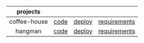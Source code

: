 |   projects	|  	|  	|  	|
|:----------:|:----------:	|:------:	|:------:	|
|   coffee-house |   [code](https://github.com/inalitvinka/projects/tree/coffee-house)  	|   [deploy](https://inalitvinka.github.io/projects/coffee-house/)   	|[requirements](https://github.com/rolling-scopes-school/tasks/blob/master/tasks/coffee-house/coffee-house.md)   	|
|hangman|[code](https://github.com/inalitvinka/projects/tree/hangman/hangman)	|[deploy](https://inalitvinka.github.io/projects/hangman/)	|[requirements](https://github.com/rolling-scopes-school/tasks/tree/master/stage1/tasks/hangman)	|

